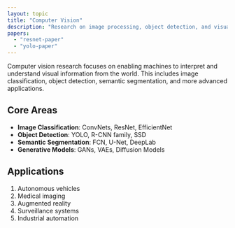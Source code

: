 ```yaml
---
layout: topic
title: "Computer Vision"
description: "Research on image processing, object detection, and visual recognition systems"
papers:
  - "resnet-paper"
  - "yolo-paper"
---
```


Computer vision research focuses on enabling machines to interpret and understand visual information from the world. This includes image classification, object detection, semantic segmentation, and more advanced applications.

## Core Areas

- **Image Classification**: ConvNets, ResNet, EfficientNet
- **Object Detection**: YOLO, R-CNN family, SSD
- **Semantic Segmentation**: FCN, U-Net, DeepLab
- **Generative Models**: GANs, VAEs, Diffusion Models

## Applications

1. Autonomous vehicles
2. Medical imaging
3. Augmented reality
4. Surveillance systems
5. Industrial automation 